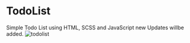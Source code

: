 # TodoList

Simple Todo List using HTML, SCSS and JavaScript 
new Updates willbe added.
![todolist](https://user-images.githubusercontent.com/20128950/116862489-1f027200-ac05-11eb-9a2c-5b39e9999a31.png)
